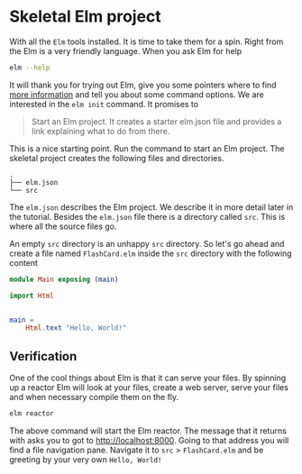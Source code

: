 # Skeletal Elm project
With all the `Elm` tools installed. It is time to take them for a spin. Right
from the Elm is a very friendly language. When you ask Elm for help

```sh
elm --help
```

It will thank you for trying out Elm, give you some pointers where to find
[more information][guide] and tell you about some command options. We are
interested in the `elm init` command. It promises to

> Start an Elm project. It creates a starter elm.json file and provides a link
> explaining what to do from there.

This is a nice starting point. Run the command to start an Elm project. The
skeletal project creates the following files and directories.


```plain
.
├── elm.json
└── src
```

The `elm.json` describes the Elm project. We describe it in more detail later in
the tutorial. Besides the `elm.json` file there is a directory called `src`.
This is where all the source files go.

An empty `src` directory is an unhappy `src` directory. So let's go ahead and
create a file named `FlashCard.elm` inside the `src` directory with the
following content

```elm
module Main exposing (main)

import Html


main =
    Html.text "Hello, World!"

```

## Verification
One of the cool things about Elm is that it can serve your files. By spinning up
a reactor Elm will look at your files, create a web server, serve your files and
when necessary compile them on the fly.

```sh
elm reactor
```

The above command will start the Elm reactor. The message that it returns with
asks you to got to [http://localhost:8000](http://localhost:8000). Going to that
address you will find a file navigation pane. Navigate it to `src` >
`FlashCard.elm` and be greeting by your very own `Hello, World!`

[guide]: https://guide.elm-lang.org
